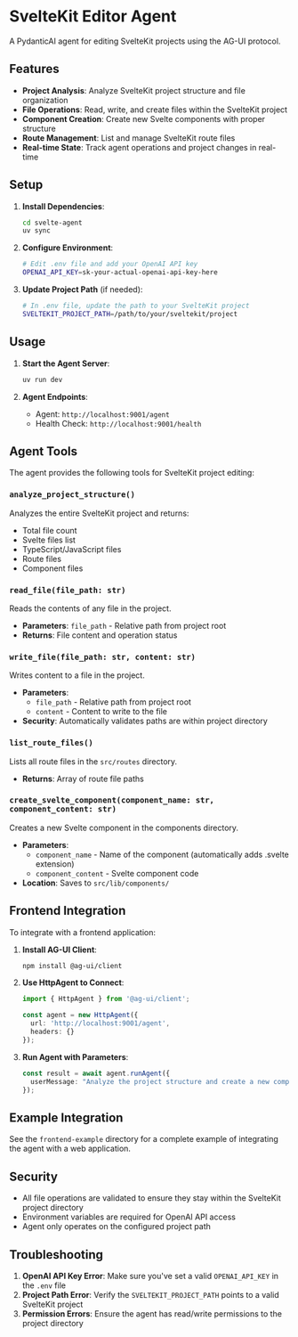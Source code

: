 # SvelteKit Editor Agent

A PydanticAI agent for editing SvelteKit projects using the AG-UI protocol.

## Features

- **Project Analysis**: Analyze SvelteKit project structure and file organization
- **File Operations**: Read, write, and create files within the SvelteKit project
- **Component Creation**: Create new Svelte components with proper structure
- **Route Management**: List and manage SvelteKit route files
- **Real-time State**: Track agent operations and project changes in real-time

## Setup

1. **Install Dependencies**:
   ```bash
   cd svelte-agent
   uv sync
   ```

2. **Configure Environment**:
   ```bash
   # Edit .env file and add your OpenAI API key
   OPENAI_API_KEY=sk-your-actual-openai-api-key-here
   ```

3. **Update Project Path** (if needed):
   ```bash
   # In .env file, update the path to your SvelteKit project
   SVELTEKIT_PROJECT_PATH=/path/to/your/sveltekit/project
   ```

## Usage

1. **Start the Agent Server**:
   ```bash
   uv run dev
   ```

2. **Agent Endpoints**:
   - Agent: `http://localhost:9001/agent`
   - Health Check: `http://localhost:9001/health`

## Agent Tools

The agent provides the following tools for SvelteKit project editing:

### `analyze_project_structure()`
Analyzes the entire SvelteKit project and returns:
- Total file count
- Svelte files list
- TypeScript/JavaScript files
- Route files
- Component files

### `read_file(file_path: str)`
Reads the contents of any file in the project.
- **Parameters**: `file_path` - Relative path from project root
- **Returns**: File content and operation status

### `write_file(file_path: str, content: str)`
Writes content to a file in the project.
- **Parameters**: 
  - `file_path` - Relative path from project root
  - `content` - Content to write to the file
- **Security**: Automatically validates paths are within project directory

### `list_route_files()`
Lists all route files in the `src/routes` directory.
- **Returns**: Array of route file paths

### `create_svelte_component(component_name: str, component_content: str)`
Creates a new Svelte component in the components directory.
- **Parameters**:
  - `component_name` - Name of the component (automatically adds .svelte extension)
  - `component_content` - Svelte component code
- **Location**: Saves to `src/lib/components/`

## Frontend Integration

To integrate with a frontend application:

1. **Install AG-UI Client**:
   ```bash
   npm install @ag-ui/client
   ```

2. **Use HttpAgent to Connect**:
   ```typescript
   import { HttpAgent } from '@ag-ui/client';
   
   const agent = new HttpAgent({
     url: 'http://localhost:9001/agent',
     headers: {}
   });
   ```

3. **Run Agent with Parameters**:
   ```typescript
   const result = await agent.runAgent({
     userMessage: "Analyze the project structure and create a new component"
   });
   ```

## Example Integration

See the `frontend-example` directory for a complete example of integrating the agent with a web application.

## Security

- All file operations are validated to ensure they stay within the SvelteKit project directory
- Environment variables are required for OpenAI API access
- Agent only operates on the configured project path

## Troubleshooting

1. **OpenAI API Key Error**: Make sure you've set a valid `OPENAI_API_KEY` in the `.env` file
2. **Project Path Error**: Verify the `SVELTEKIT_PROJECT_PATH` points to a valid SvelteKit project
3. **Permission Errors**: Ensure the agent has read/write permissions to the project directory